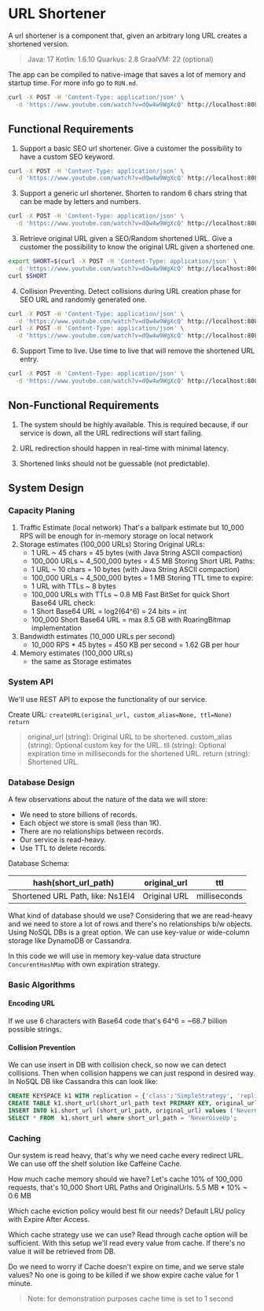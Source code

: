 # URL Shortener

A url shortener is a component that, given an arbitrary long URL creates a shortened version.

> Java: 17
> Kotlin: 1.6.10
> Quarkus: 2.8
> GraalVM: 22 (optional)

The app can be compiled to native-image that saves a lot of memory and startup time.
For more info go to `RUN.md`.

```bash
curl -X POST -H 'Content-Type: application/json' \
  -d 'https://www.youtube.com/watch?v=dQw4w9WgXcQ' http://localhost:8080/shorten; echo
```

## Functional Requirements

1. Support a basic SEO url shortener. Give a customer the possibility to have a custom SEO keyword.

```bash
curl -X POST -H 'Content-Type: application/json' \
  -d 'https://www.youtube.com/watch?v=dQw4w9WgXcQ' http://localhost:8080/shorten?customAlias=NeverGiveUp; echo
```

3. Support a generic url shortener. Shorten to random 6 chars string that can be made by letters and numbers.

```bash
curl -X POST -H 'Content-Type: application/json' \
  -d 'https://www.youtube.com/watch?v=dQw4w9WgXcQ' http://localhost:8080/shorten; echo
```

3. Retrieve original URL given a SEO/Random shortened URL. Give a customer the possibility to know the original URL given a shortened one.

```bash
export SHORT=$(curl -X POST -H 'Content-Type: application/json' \
  -d 'https://www.youtube.com/watch?v=dQw4w9WgXcQ' http://localhost:8080/shorten)
curl $SHORT  
```

4. Collision Preventing. Detect collisions during URL creation phase for SEO URL and randomly generated one.

```bash
curl -X POST -H 'Content-Type: application/json' \
  -d 'https://www.youtube.com/watch?v=dQw4w9WgXcQ' http://localhost:8080/shorten?customAlias=A; echo
curl -X POST -H 'Content-Type: application/json' \
  -d 'https://www.youtube.com/watch?v=dQw4w9WgXcQ' http://localhost:8080/shorten?customAlias=A; echo  
```

6. Support Time to live. Use time to live that will remove the shortened URL entry.

```bash
curl -X POST -H 'Content-Type: application/json' \
  -d 'https://www.youtube.com/watch?v=dQw4w9WgXcQ' http://localhost:8080/shorten?ttl=100; echo
```

## Non-Functional Requirements

1. The system should be highly available. This is required because, if our service is down, all the URL redirections will start failing.

2. URL redirection should happen in real-time with minimal latency.

3. Shortened links should not be guessable (not predictable).

## System Design

### Capacity Planing

1. Traffic Estimate (local network)
   That's a ballpark estimate but 10_000 RPS will be enough for in-memory storage on local network
2. Storage estimates (100_000 URLs)
   Storing Original URLs:
     - 1 URL ~ 45 chars = 45 bytes (with Java String ASCII compaction)
     - 100_000 URLs ~ 4_500_000 bytes = 4.5 MB
   Storing Short URL Paths:
     - 1 URL ~ 10 chars = 10 bytes (with Java String ASCII compaction)
     - 100_000 URLs ~ 4_500_000 bytes = 1 MB
   Storing TTL time to expire:
     - 1 URL with TTLs ~ 8 bytes
     - 100_000 URLs with TTLs ~ 0.8 MB
   Fast BitSet for quick Short Base64 URL check:  
     - 1 Short Base64 URL = log2(64^6) = 24 bits = int
     - 100_000 Short Base64 URL = max 8.5 GB with RoaringBitmap implementation
3. Bandwidth estimates (10_000 URLs per second)
     - 10_000 RPS * 45 bytes = 450 KB per second = 1.62 GB per hour
4. Memory estimates (100_000 URLs)
     - the same as Storage estimates

### System API

We'll use REST API to expose the functionality of our service.

Create URL: `createURL(original_url, custom_alias=None, ttl=None) return`

>original_url (string): Original URL to be shortened.
custom_alias (string): Optional custom key for the URL.
tll (string): Optional expiration time in milliseconds for the shortened URL.
return (string): Shortened URL.

### Database Design

A few observations about the nature of the data we will store:
- We need to store billions of records.
- Each object we store is small (less than 1K).
- There are no relationships between records.
- Our service is read-heavy.
- Use TTL to delete records.

Database Schema:

| hash(short_url_path)             | original_url | ttl          |
|----------------------------------|--------------|--------------|
| Shortened URL Path, like: Ns1El4 | Original URL | milliseconds |

What kind of database should we use?
Considering that we are read-heavy and we need to store a lot of rows and there's no relationships b/w objects.
Using NoSQL DBs is a great option. We can use key-value or wide-column storage like DynamoDB or Cassandra.

In this code we will use in memory key-value data structure `ConcurentHashMap` with own expiration strategy.

### Basic Algorithms

#### Encoding URL

If we use 6 characters with Base64 code that's 64^6 = ~68.7 billion possible strings.

#### Collision Prevention

We can use insert in DB with collision check, so now we can detect collisions.
Then when collision happens we can just respond in desired way.
In NoSQL DB like Cassandra this can look like:

```sql
CREATE KEYSPACE k1 WITH replication = {'class':'SimpleStrategy', 'replication_factor':1};
CREATE TABLE k1.short_url(short_url_path text PRIMARY KEY, original_url text);
INSERT INTO k1.short_url (short_url_path, original_url) values ('NeverGiveUp', 'https://www.youtube.com/watch?v=dQw4w9WgXcQ') USING TTL 86400 IF NOT EXISTS;
SELECT * FROM  k1.short_url where short_url_path = 'NeverGiveUp';
```

### Caching

Our system is read heavy, that's why we need cache every redirect URL.
We can use off the shelf solution like Caffeine Cache.

How much cache memory should we have?
Let's cache 10% of 100_000 requests, that's 10_000 Short URL Paths and OriginalUrls.
5.5 MB * 10% ~ 0.6 MB

Which cache eviction policy would best fit our needs?
Default LRU policy with Expire After Access. 

Which cache strategy use we can use?
Read through cache option will be sufficient. With this setup we'll read every value from cache.
If there's no value it will be retrieved from DB.

Do we need to worry if Cache doesn't expire on time, and we serve stale values?
No one is going to be killed if we show expire cache value for 1 minute.

>Note: for demonstration purposes cache time is set to 1 second
